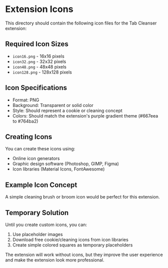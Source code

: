 # Extension Icons

This directory should contain the following icon files for the Tab Cleanser extension:

## Required Icon Sizes

- `icon16.png` - 16x16 pixels
- `icon32.png` - 32x32 pixels  
- `icon48.png` - 48x48 pixels
- `icon128.png` - 128x128 pixels

## Icon Specifications

- Format: PNG
- Background: Transparent or solid color
- Style: Should represent a cookie or cleaning concept
- Colors: Should match the extension's purple gradient theme (#667eea to #764ba2)

## Creating Icons

You can create these icons using:
- Online icon generators
- Graphic design software (Photoshop, GIMP, Figma)
- Icon libraries (Material Icons, FontAwesome)

## Example Icon Concept

A simple cleaning brush or broom icon would be perfect for this extension.

## Temporary Solution

Until you create custom icons, you can:
1. Use placeholder images
2. Download free cookie/cleaning icons from icon libraries
3. Create simple colored squares as temporary placeholders

The extension will work without icons, but they improve the user experience and make the extension look more professional. 